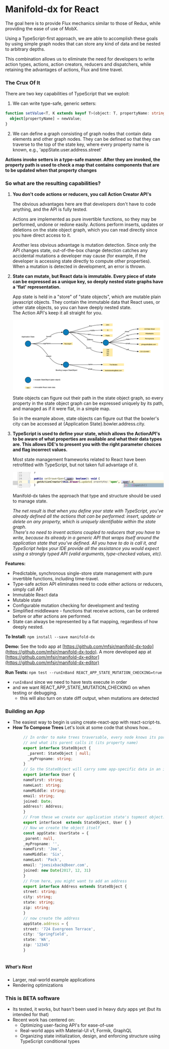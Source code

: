 # Manifold-dx for React

The goal here is to provide Flux mechanics similar to those of Redux, 
while providing the ease of use of MobX.

Using a TypeScript-first approach, we are able to accomplish these 
goals by using simple graph nodes that can store any kind of data and 
be nested to arbitrary depths.

This combination allows us to eliminate the need for developers to write
action types, actions, action creators, reducers and dispatchers, while 
retaining the advantages of actions, Flux and time travel.

### The Crux Of It
There are two key capabilities of TypeScript that we exploit:
1. We can write type-safe, generic setters:
```typescript jsx
function setValue<T, K extends keyof T>(object: T, propertyName: string, newValue: K): void {
  object[propertyName] = newValue;
}
```
2. We can define a graph consisting of graph nodes that contain data elements and other graph nodes.
	They can be defined so that they can traverse to the top of the state key, where every property 
	name is known, e.g., 'appState.user.address.street'
	
**Actions invoke setters in a type-safe manner.  After they are invoked, the property path is used
to check a map that contains components that are to be updated when that property changes**
 
### So what are the resulting capabilities?

1. **You don't code actions or reducers, you call Action Creator API's**

   The obvious advantages here are that developers don't have to code 
   anything, and the API is fully tested.
   
   Actions are implemented as pure invertible functions, so they may 
   be performed, undone or redone easily.  Actions perform inserts, 
   updates or deletions on the state object graph, which you can read
   directly since you have direct access to it.
   
   Another less obvious advantage is mutation detection.  Since only 
   the API changes state, out-of-the-box change detection catches any 
   accidental mutations a developer may cause (for example, if the 
   developer is accessing state directly to compute other properties).
   When a mutation is detected in development, an error is thrown.
   
1. **State can mutate, but React data is immutable.  Every piece of state 
   can be expressed as a unique key, so deeply nested state graphs 
   have a 'flat' representation.**
   
   App state is held in a "store" of "state objects", which are mutable plain 
   javascript objects.  They contain the immutable data that React 
   uses, or other state objects, so you can have deeply nested state.  
   The Action API's keep it all straight for you.
   
   ![alt text](./docs/stateDiagram.png)   
   State objects can figure out their path in the state object graph, 
   so every property in the state object graph can be expressed uniquely
   by its path, and managed as if it were flat, in a simple map.
   
   So in the example above, state objects can figure out that the 
   bowler's city can be accessed at {Application State}.bowler.address.city.
   
1. **TypeScript is used to define your state, which allows the ActionAPI's
   to be aware of what properties are available and what their data types
   are.  This allows IDE's to present you with the right parameter choices 
   and flag incorrect values.**
   
   Most state management frameworks related to React have been 
   retrofitted with TypeScript, but not taken full advantage of it.
   
   ![alt text](./docs/api_autocomplete.png)
   
   Manifold-dx takes the approach that type and structure should be used 
   to manage state.
   
   *The net result is that when you define your state with TypeScript, you've
   already defined all the actions that can be performed: insert, update or
   delete on any property, which is uniquely identifiable within the state graph.  
   There's no need to invent actions coupled to reducers
   that you have to write, because its already in a generic API that wraps itself 
   around the application state that you've defined.  All you have to do is call it, 
   and TypeScript helps your IDE provide all the assistance you would expect 
   using a strongly typed API (valid arguments, type-checked values, etc).*
   
**Features:**
- Predictable, synchronous single-store state management with pure invertible functions,
  including time-travel.
- Type-safe action API eliminates need to code either actions or reducers, simply call API
- Immutable React data
- Mutable state 
- Configurable mutation checking for development and testing   
- Simplified middleware - functions that receive actions, can be ordered before or after 
  actions are performed.
- State can always be represented by a flat mapping, regardless of how deeply nested.
   
**To Install:**
`npm install --save manifold-dx`   
   
**Demo:**
See the todo app at [https://github.com/mfsjr/manifold-dx-todo](https://github.com/mfsjr/manifold-dx-todo). 
A more developed app at [https://github.com/mfsjr/manifold-dx-editor](https://github.com/mfsjr/manifold-dx-editor)

**Run Tests:** `npm test --runInBand REACT_APP_STATE_MUTATION_CHECKING=true` 
- `runInBand` since we need to have tests execute in order
- and we want REACT_APP_STATE_MUTATION_CHECKING on when testing or debugging.
  - this will also turn on state diff output, when mutations are detected
  
### Building an App
- The easiest way to begin is using create-react-app with react-script-ts.
- **How To Compose Trees**  Let's look at some code that shows how...  
```typescript jsx
		// In order to make trees traversable, every node knows its parent, 
		// and what its parent calls it (its property name)
		export interface StateObject {
		  _parent: StateObject | null;
		  _myPropname: string;
		}
		// So the StateObject will carry some app-specific data in an interface that we define
		export interface User {
	    nameFirst: string;
	    nameLast: string;
	    nameMiddle: string;
	    email: string;
	    joined: Date;
	    address?: Address;
		}
		// From these we create our application state's topmost object:
		export interface4  extends StateObject, User { }
		// Now we create the object itself
		const appState: UserState = {
  		_parent: null,
  		_myPropname: '',
  		nameFirst: 'Joe',
  		nameMiddle: 'Six',
  		nameLast: 'Pack',
  		email: 'joesixback@beer.com',
  		joined: new Date(2017, 12, 31)
		}
		// From here, you might want to add an address
		export interface Address extends StateObject {
  		street: string;
  		city: string;
  		state: string;
  		zip: string;
		}
		// now create the address
		appState.address = {
  		street: '724 Evergreen Terrace',
  		city: 'Springfield',
  		state: 'WA',
  		zip: '12345'
		}
		
```
 
##### What's Next
- Larger, real-world example applications
- Rendering optimizations


### This is BETA software
- Its tested, it works, but hasn't been used in heavy duty apps yet (but its intended for that)  
- Recent work has centered on:
	- Optimizing user-facing API's for ease-of-use
	- Real-world apps with Material-UI v1, Formik, GraphQL
	- Organizing state initialization, design, and enforcing structure using TypeScript conditional types 

